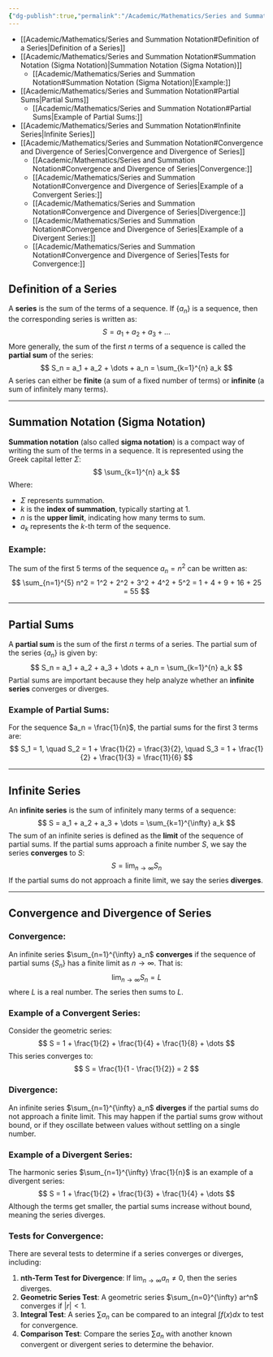 ```yaml
---
{"dg-publish":true,"permalink":"/Academic/Mathematics/Series and Summation Notation/"}
---
```


- [[Academic/Mathematics/Series and Summation Notation#Definition of a Series\|Definition of a Series]]
- [[Academic/Mathematics/Series and Summation Notation#Summation Notation (Sigma Notation)\|Summation Notation (Sigma Notation)]]
	- [[Academic/Mathematics/Series and Summation Notation#Summation Notation (Sigma Notation)\|Example:]]
- [[Academic/Mathematics/Series and Summation Notation#Partial Sums\|Partial Sums]]
	- [[Academic/Mathematics/Series and Summation Notation#Partial Sums\|Example of Partial Sums:]]
- [[Academic/Mathematics/Series and Summation Notation#Infinite Series\|Infinite Series]]
- [[Academic/Mathematics/Series and Summation Notation#Convergence and Divergence of Series\|Convergence and Divergence of Series]]
	- [[Academic/Mathematics/Series and Summation Notation#Convergence and Divergence of Series\|Convergence:]]
	- [[Academic/Mathematics/Series and Summation Notation#Convergence and Divergence of Series\|Example of a Convergent Series:]]
	- [[Academic/Mathematics/Series and Summation Notation#Convergence and Divergence of Series\|Divergence:]]
	- [[Academic/Mathematics/Series and Summation Notation#Convergence and Divergence of Series\|Example of a Divergent Series:]]
	- [[Academic/Mathematics/Series and Summation Notation#Convergence and Divergence of Series\|Tests for Convergence:]]

## Definition of a Series
A **series** is the sum of the terms of a sequence. If $\{a_n\}$ is a sequence, then the corresponding series is written as:
$$
S = a_1 + a_2 + a_3 + \dots
$$
More generally, the sum of the first $n$ terms of a sequence is called the **partial sum** of the series:
$$
S_n = a_1 + a_2 + \dots + a_n = \sum_{k=1}^{n} a_k
$$
A series can either be **finite** (a sum of a fixed number of terms) or **infinite** (a sum of infinitely many terms). 

---

## Summation Notation (Sigma Notation)
**Summation notation** (also called **sigma notation**) is a compact way of writing the sum of the terms in a sequence. It is represented using the Greek capital letter $\Sigma$:
$$
\sum_{k=1}^{n} a_k
$$
Where:
- $\Sigma$ represents summation.
- $k$ is the **index of summation**, typically starting at 1.
- $n$ is the **upper limit**, indicating how many terms to sum.
- $a_k$ represents the $k$-th term of the sequence.

### Example:
The sum of the first $5$ terms of the sequence $a_n = n^2$ can be written as:
$$
\sum_{n=1}^{5} n^2 = 1^2 + 2^2 + 3^2 + 4^2 + 5^2 = 1 + 4 + 9 + 16 + 25 = 55
$$

---

## Partial Sums
A **partial sum** is the sum of the first $n$ terms of a series. The partial sum of the series $\{a_n\}$ is given by:
$$
S_n = a_1 + a_2 + a_3 + \dots + a_n = \sum_{k=1}^{n} a_k
$$
Partial sums are important because they help analyze whether an **infinite series** converges or diverges.

### Example of Partial Sums:
For the sequence $a_n = \frac{1}{n}$, the partial sums for the first 3 terms are:
$$
S_1 = 1, \quad S_2 = 1 + \frac{1}{2} = \frac{3}{2}, \quad S_3 = 1 + \frac{1}{2} + \frac{1}{3} = \frac{11}{6}
$$

---

## Infinite Series
An **infinite series** is the sum of infinitely many terms of a sequence:
$$
S = a_1 + a_2 + a_3 + \dots = \sum_{k=1}^{\infty} a_k
$$
The sum of an infinite series is defined as the **limit** of the sequence of partial sums. If the partial sums approach a finite number $S$, we say the series **converges** to $S$:
$$
S = \lim_{n \to \infty} S_n
$$
If the partial sums do not approach a finite limit, we say the series **diverges**.

---

## Convergence and Divergence of Series

### Convergence:
An infinite series $\sum_{n=1}^{\infty} a_n$ **converges** if the sequence of partial sums $\{S_n\}$ has a finite limit as $n \to \infty$. That is:
$$
\lim_{n \to \infty} S_n = L
$$
where $L$ is a real number. The series then sums to $L$.

### Example of a Convergent Series:
Consider the geometric series:
$$
S = 1 + \frac{1}{2} + \frac{1}{4} + \frac{1}{8} + \dots
$$
This series converges to:
$$
S = \frac{1}{1 - \frac{1}{2}} = 2
$$

### Divergence:
An infinite series $\sum_{n=1}^{\infty} a_n$ **diverges** if the partial sums do not approach a finite limit. This may happen if the partial sums grow without bound, or if they oscillate between values without settling on a single number.

### Example of a Divergent Series:
The harmonic series $\sum_{n=1}^{\infty} \frac{1}{n}$ is an example of a divergent series:
$$
S = 1 + \frac{1}{2} + \frac{1}{3} + \frac{1}{4} + \dots
$$
Although the terms get smaller, the partial sums increase without bound, meaning the series diverges.

### Tests for Convergence:
There are several tests to determine if a series converges or diverges, including:
1. **nth-Term Test for Divergence**: If $\lim_{n \to \infty} a_n \neq 0$, then the series diverges.
2. **Geometric Series Test**: A geometric series $\sum_{n=0}^{\infty} ar^n$ converges if $|r| < 1$.
3. **Integral Test**: A series $\sum a_n$ can be compared to an integral $\int f(x) dx$ to test for convergence.
4. **Comparison Test**: Compare the series $\sum a_n$ with another known convergent or divergent series to determine the behavior.
